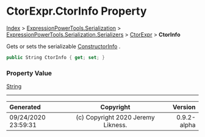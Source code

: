 ﻿# CtorExpr.CtorInfo Property

[Index](../index.md) > [ExpressionPowerTools.Serialization](ExpressionPowerTools.Serialization.a.md) > [ExpressionPowerTools.Serialization.Serializers](ExpressionPowerTools.Serialization.Serializers.n.md) > [CtorExpr](ExpressionPowerTools.Serialization.Serializers.CtorExpr.cs.md) > **CtorInfo**

Gets or sets the serializable [ConstructorInfo](https://docs.microsoft.com/dotnet/api/system.reflection.constructorinfo) .

```csharp
public String CtorInfo { get; set; }
```

### Property Value

 [String](https://docs.microsoft.com/dotnet/api/system.string) 


---

| Generated | Copyright | Version |
| :-- | :-: | --: |
| 09/24/2020 23:59:31 | (c) Copyright 2020 Jeremy Likness. | 0.9.2-alpha |
